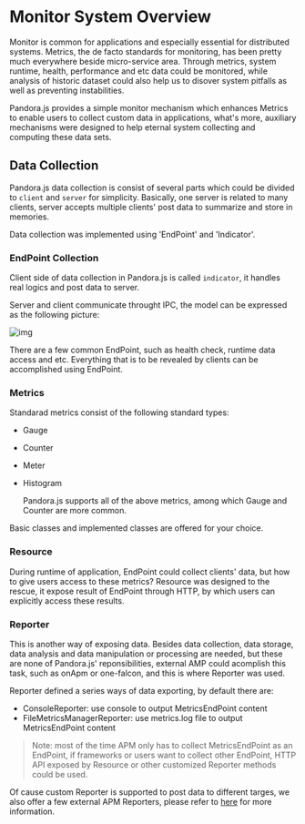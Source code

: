 # Monitor System Overview

Monitor is common for applications and especially essential for distributed systems. Metrics, the de facto standards for monitoring, has been pretty much everywhere beside micro-service area. Through metrics, system runtime, health, performance and etc data could be monitored, while analysis of historic dataset could also help us to disover system pitfalls as well as preventing instabilities.

Pandora.js provides a simple monitor mechanism which enhances Metrics to enable users to collect custom data in applications, what's more, auxiliary mechanisms were designed to help eternal system collecting and computing these data sets.

## Data Collection

Pandora.js data collection is consist of several parts which could be divided to `client` and `server` for simplicity. Basically, one server is related to many clients, server accepts multiple clients' post data to summarize and store in memories.

Data collection was implemented using 'EndPoint' and 'Indicator'.

### EndPoint Collection

Client side of data collection in Pandora.js is called `indicator`, it handles real logics and post data to server.

Server and client communicate throught IPC, the model can be expressed as the following picture:

![img](https://img.alicdn.com/tfs/TB1iGClih6I8KJjy0FgXXXXzVXa-462-199.png)

There are a few common EndPoint, such as health check, runtime data access and etc. Everything that is to be revealed by clients can be accomplished using EndPoint.

### Metrics

Standarad metrics consist of the following standard types:

- Gauge
- Counter
- Meter
- Histogram

  Pandora.js supports all of the above metrics, among which Gauge and Counter are more common.

Basic classes and implemented classes are offered for your choice.

### Resource

During runtime of application, EndPoint could collect clients' data, but how to give users access to these metrics? Resource was designed to the rescue, it expose result of EndPoint through HTTP, by which users can explicitly access these results.

### Reporter

This is another way of exposing data. Besides data collection, data storage, data analysis and data manipulation or processing are needed, but these are none of Pandora.js' reponsibilities, external AMP could acomplish this task, such as onApm or one-falcon, and this is where Reporter was used.

Reporter defined a series ways of data exporting, by default there are:

* ConsoleReporter: use console to output MetricsEndPoint content
* FileMetricsManagerReporter: use metrics.log file to output MetricsEndPoint content

> Note: most of the time APM only has to collect MetricsEndPoint as an EndPoint, if frameworks or users want to collect other EndPoint, HTTP API exposed by Resource or other customized Reporter methods could be used.

Of cause custom Reporter is supported to post data to different targes, we also offer a few external APM Reporters, please refer to [here](https://www.npmjs.com/search?q=pandora-reporter) for more information.

